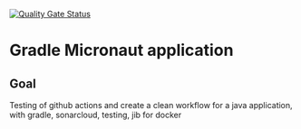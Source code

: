 [![Quality Gate Status](https://sonarcloud.io/api/project_badges/measure?project=StephanePaulus_gradle-micronaut-application&metric=alert_status)](https://sonarcloud.io/summary/new_code?id=StephanePaulus_gradle-micronaut-application)

# Gradle Micronaut application

## Goal

Testing of github actions and create a clean workflow for a java application, with gradle, sonarcloud, testing, jib for docker

